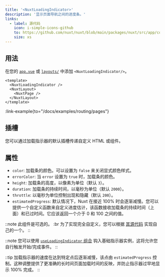 ```yaml
---
title: '<NuxtLoadingIndicator>'
description: '显示页面导航之间的进度条。'
links:
  - label: 源代码
    icon: i-simple-icons-github
    to: https://github.com/nuxt/nuxt/blob/main/packages/nuxt/src/app/components/nuxt-loading-indicator.ts
    size: xs
---
```


## 用法

在您的 [`app.vue`](/docs/guide/directory-structure/app) 或 [`layouts/`](/docs/guide/directory-structure/layouts) 中添加 `<NuxtLoadingIndicator/>`。

```vue [app.vue]
<template>
  <NuxtLoadingIndicator />
  <NuxtLayout>
    <NuxtPage />
  </NuxtLayout>
</template>
```

:link-example{to="/docs/examples/routing/pages"}

## 插槽

您可以通过加载指示器的默认插槽传递自定义 HTML 或组件。

## 属性

- `color`: 加载条的颜色。可以设置为 `false` 来关闭显式颜色样式。
- `errorColor`: 当 `error` 设置为 `true` 时，加载条的颜色。
- `height`: 加载条的高度，以像素为单位（默认 `3`）。
- `duration`: 加载条的持续时间，以毫秒为单位（默认 `2000`）。
- `throttle`: 以毫秒为单位控制出现和隐藏（默认 `200`）。
- `estimatedProgress`: 默认情况下，Nuxt 在接近 100% 时会逐渐减慢。您可以提供一个自定义函数来自定义进度估计，该函数接收加载条的持续时间（上面）和已过时间。它应该返回一个介于 0 和 100 之间的值。

::note
此组件是可选的。 :br
为了实现完全自定义，您可以根据 [其源代码](https://github.com/nuxt/nuxt/blob/main/packages/nuxt/src/app/components/nuxt-loading-indicator.ts) 实现自己的一个。
::

::note
您可以使用 [`useLoadingIndicator` 组合](/docs/api/composables/use-loading-indicator) 钩入基础指示器实例，这将允许您自行触发开始/完成事件。
::

::tip
加载指示器的速度在达到特定点后逐渐减慢，该点由 `estimatedProgress` 控制。这种调整提供了更准确的长时间页面加载时间的反映，并防止指示器过早地显示 100% 完成。
::
